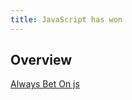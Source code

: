 ```yaml
---
title: JavaScript has won
---
```


## Overview

[Always Bet On js](https://brendaneich.github.io/ModernWeb.tw-2015/#74)
